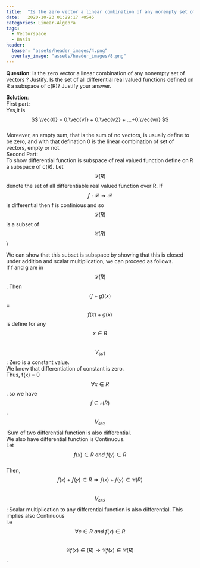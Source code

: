 ```yaml
---
title:  "Is the zero vector a linear combination of any nonempty set of vectors?"
date:   2020-10-23 01:29:17 +0545
categories: Linear-Algebra
tags:
  - Vectorspace
  - Basis
header:
  teaser: "assets/header_images/4.png"
  overlay_image: "assets/header_images/8.png"
---
```

**Question**: Is the zero vector a linear combination of any nonempty set of vectors ? Justify. Is the set of all differential real valued functions defined on R a subspace of c(R)? Justify your answer.

**Solution**: \
First part:\
Yes,it is \
$$ \vec{0} = 0.\vec{v1} + 0.\vec{v2} + ...+0.\vec{vn} $$\
Moreever, an empty sum, that is the sum of no vectors, is usually define to be zero, and  with that defination 0 is the linear combination of set of vectors, empty or not.\
	Second Part:\
To show differential function is subspace of real valued function define on R a subspace of c(R). Let $$ \mathcal{D}(R) $$ denote the set of all differentiable real valued function over R. If  $$ f : \mathcal {R} \Rightarrow \mathcal{R} $$ is differential then f is continious and so $$ \mathcal{D}(R) $$ is a subset of  $$ \mathcal{C}(R) $$\

We can show that this subset is subspace by showing that this is closed under addition and scalar multiplication, we can proceed as follows.\
If f and g are in  $$ \mathcal{D}(R) $$. Then\
 $$ (f + g)(x) $$ = $$ f(x) + g(x) $$ is define for any  $$ x \in R $$\
			$$ V_{ss1} $$ : Zero is a constant value.\
            We know that differentiation of  constant is zero.\
Thus,  f(x) = 0 \
$$ \forall x\in R $$.
so we have   $$ f \in \mathcal{c}(R) $$ .\
$$ V_{ss2} $$ :Sum of two differential function is also differential.\
We also have differential function is Continuous. \
    Let $$ f(x) \in R\ and\ f(y) \in R $$\
				Then, $$ f(x) + f(y) \in R \Rightarrow f(x) + f(y) \in \mathcal{C}(R)	$$\
	$$ V_{ss3} $$:  Scalar multiplication to any differential function is also differential.
    This implies also Continuous \
             i.e $$ \forall c \in R\ and\ f(x) \in R $$\
						$$ \mathcal{C}f(x) \in (R) \Rightarrow \mathcal{C}f(x) \in \mathcal {C}(R) $$.

